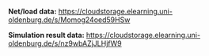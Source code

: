 **Net/load data:** https://cloudstorage.elearning.uni-oldenburg.de/s/Momog24oed59HSw


**Simulation result data:** https://cloudstorage.elearning.uni-oldenburg.de/s/nz9wbAZjJLHjfW9
